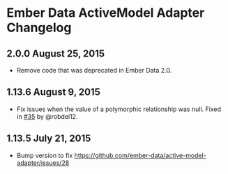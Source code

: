# Ember Data ActiveModel Adapter Changelog

## 2.0.0 August 25, 2015

* Remove code that was deprecated in Ember Data 2.0.

## 1.13.6 August 9, 2015

* Fix issues when the value of a polymorphic relationship was null. Fixed in
[#35](https://github.com/ember-data/active-model-adapter/pull/35) by @robdel12.

## 1.13.5 July 21, 2015

* Bump version to fix https://github.com/ember-data/active-model-adapter/issues/28
